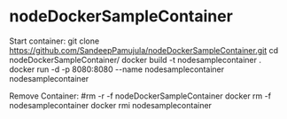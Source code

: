 # nodeDockerSampleContainer

Start container:
git clone https://github.com/SandeepPamujula/nodeDockerSampleContainer.git
cd nodeDockerSampleContainer/
docker build -t nodesamplecontainer .
docker run -d -p 8080:8080 --name nodesamplecontainer nodesamplecontainer

Remove Container:
#rm -r -f nodeDockerSampleContainer
docker rm -f nodesamplecontainer
docker rmi nodesamplecontainer

